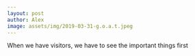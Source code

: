 ```yaml
---
layout: post
author: Alex
image: assets/img/2019-03-31-g.o.a.t.jpeg
---
```


When we have visitors, we have to see the important things first
